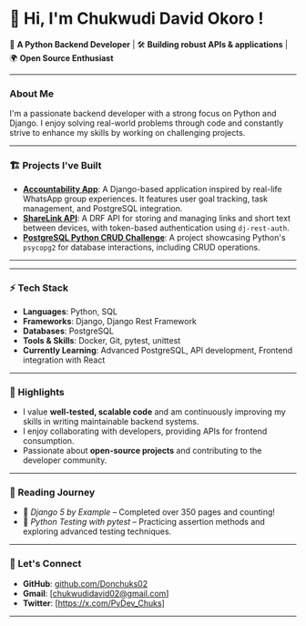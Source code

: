 # 👋 Hi, I'm Chukwudi David Okoro !

🚀 **A Python Backend Developer** | 🛠 **Building robust APIs & applications** | 🌍 **Open Source Enthusiast**

---

### About Me
I'm a passionate backend developer with a strong focus on Python and Django. I enjoy solving real-world problems through code and constantly strive to enhance my skills by working on challenging projects.

---

### 🏗️ Projects I've Built
- **[Accountability App](https://github.com/Donchuks02/accountability_app)**: A Django-based application inspired by real-life WhatsApp group experiences. It features user goal tracking, task management, and PostgreSQL integration.
- **[ShareLink API](https://github.com/Donchuks02/ShareLink-API-project)**: A DRF API for storing and managing links and short text between devices, with token-based authentication using `dj-rest-auth`.
- **[PostgreSQL Python CRUD Challenge](https://github.com/Donchuks02/PostgreSQL-Python-CRUD-Challenge)**: A project showcasing Python's `psycopg2` for database interactions, including CRUD operations.

---


---

### ⚡ Tech Stack
- **Languages**: Python, SQL
- **Frameworks**: Django, Django Rest Framework
- **Databases**: PostgreSQL
- **Tools & Skills**: Docker, Git, pytest, unittest
- **Currently Learning**: Advanced PostgreSQL, API development, Frontend integration with React

---

### 🌟 Highlights
- I value **well-tested, scalable code** and am continuously improving my skills in writing maintainable backend systems.
- I enjoy collaborating with developers, providing APIs for frontend consumption.
- Passionate about **open-source projects** and contributing to the developer community.

---

### 📖 Reading Journey
- 📘 *Django 5 by Example* – Completed over 350 pages and counting!
- 📗 *Python Testing with pytest* – Practicing assertion methods and exploring advanced testing techniques.

---

### 📌 Let's Connect
- **GitHub**: [github.com/Donchuks02](https://github.com/Donchuks02)
- **Gmail**: [chukwudidavid02@gmail.com]
- **Twitter**: [https://x.com/PyDev_Chuks]

---
